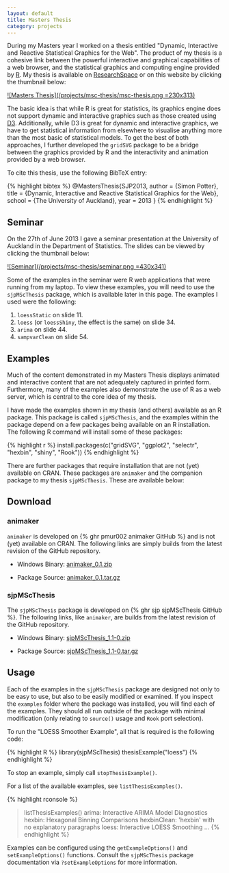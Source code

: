 ```yaml
---
layout: default
title: Masters Thesis
category: projects
---
```


During my Masters year I worked on a thesis entitled "Dynamic,
Interactive and Reactive Statistical Graphics for the Web". The
product of my thesis is a cohesive link between the powerful
interactive and graphical capabilities of a web browser, and the
statistical graphics and computing engine provided by
[R](http://www.r-project.org/). My thesis is available on
[ResearchSpace](http://hdl.handle.net/2292/20660) or on this website
by clicking the thumbnail below:

[![Masters Thesis](/projects/msc-thesis/msc-thesis.png =230x313)](/projects/msc-thesis/msc-thesis.pdf)

The basic idea is that while R is great for statistics, its graphics
engine does not support dynamic and interactive graphics such as those
created using [D3](http://d3js.org/). Additionally, while D3 is great
for dynamic and interactive graphics, we have to get statistical
information from elsewhere to visualise anything more than the most
basic of statistical models. To get the best of both approaches, I
further developed the `gridSVG` package to be a bridge between the
graphics provided by R and the interactivity and animation provided by
a web browser.

To cite this thesis, use the following BibTeX entry:

{% highlight bibtex %}
@MastersThesis{SJP2013,
    author = {Simon Potter},
    title  = {Dynamic, Interactive and Reactive Statistical Graphics for the Web},
    school = {The University of Auckland},
    year   = 2013
}
{% endhighlight %}

## Seminar

On the 27th of June 2013 I gave a seminar presentation at the
University of Auckland in the Department of Statistics. The slides can
be viewed by clicking the thumbnail below:

[![Seminar](/projects/msc-thesis/seminar.png =430x341)](/projects/msc-thesis/slides/seminar.html)

Some of the examples in the seminar were R web applications that were
running from my laptop. To view these examples, you will need to use
the `sjpMScThesis` package, which is available later in this page. The
examples I used were the following:

1. `loessStatic` on slide 11.
2. `loess` (or `loessShiny`, the effect is the same) on slide 34.
3. `arima` on slide 44.
4. `sampvarClean` on slide 54.

## Examples

Much of the content demonstrated in my Masters Thesis displays
animated and interactive content that are not adequately captured in
printed form. Furthermore, many of the examples also demonstrate the
use of R as a web server, which is central to the core idea of my
thesis.

I have made the examples shown in my thesis (and others) available as
an R package. This package is called `sjpMScThesis`, and the examples
within the package depend on a few packages being available on an R
installation. The following R command will install some of these
packages:

{% highlight r %}
install.packages(c("gridSVG", "ggplot2", "selectr",
                   "hexbin", "shiny", "Rook"))
{% endhighlight %}

There are further packages that require installation that are not
(yet) available on CRAN. These packages are `animaker` and the
companion package to my thesis `sjpMScThesis`. These are available
below:

## Download

### animaker

`animaker` is developed on {% ghr pmur002 animaker GitHub %} and is
not (yet) available on CRAN. The following links are simply builds
from the latest revision of the GitHub repository.

* Windows Binary: [animaker_0.1.zip](/projects/msc-thesis/animaker_0.1.zip)

* Package Source: [animaker_0.1.tar.gz](/projects/msc-thesis/animaker_0.1.tar.gz)

### sjpMScThesis

The `sjpMScThesis` package is developed on {% ghr sjp sjpMScThesis GitHub %}. The following links, like `animaker`, are builds from the
latest revision of the GitHub repository.

* Windows Binary: [sjpMScThesis_1.1-0.zip](/projects/msc-thesis/sjpMScThesis_1.1-0.zip)

* Package Source: [sjpMScThesis_1.1-0.tar.gz](/projects/msc-thesis/sjpMScThesis_1.1-0.tar.gz)

## Usage

Each of the examples in the `sjpMScThesis` package are designed not
only to be easy to use, but also to be easily modified or examined. If
you inspect the `examples` folder where the package was installed, you
will find each of the examples. They should all run outside of the
package with minimal modification (only relating to `source()` usage
and `Rook` port selection).

To run the "LOESS Smoother Example", all that is required is the
following code:

{% highlight R %}
library(sjpMScThesis)
thesisExample("loess")
{% endhighlight %}

To stop an example, simply call `stopThesisExample()`.

For a list of the available examples, see `listThesisExamples()`.

{% highlight rconsole %}
> listThesisExamples()
 arima: Interactive ARIMA Model Diagnostics
 hexbin: Hexagonal Binning Comparisons
 hexbinClean: 'hexbin' with no explanatory paragraphs
 loess: Interactive LOESS Smoothing
 ...
{% endhighlight %}

Examples can be configured using the `getExampleOptions()` and
`setExampleOptions()` functions. Consult the `sjpMScThesis` package
documentation via `?setExampleOptions` for more information.
